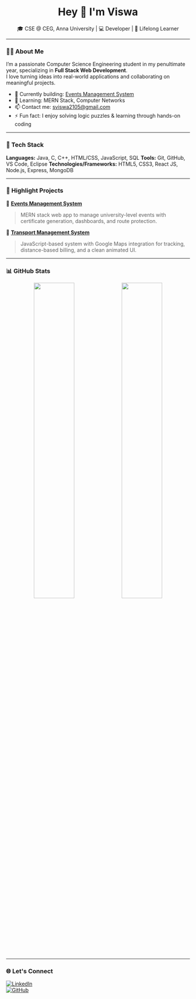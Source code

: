 <h1 align="center">Hey 👋 I'm Viswa</h1>
<p align="center">
🎓 CSE @ CEG, Anna University | 💻 Developer | 🌱 Lifelong Learner  
</p>

---

### 👨‍💻 About Me

I’m a passionate Computer Science Engineering student in my penultimate year, specializing in **Full Stack Web Development**.  
I love turning ideas into real-world applications and collaborating on meaningful projects.

- 🔭 Currently building: [Events Management System](https://github.com/DhanushT7/Events-Management-Application)
- 🌱 Learning: MERN Stack, Computer Networks
- 📫 Contact me: sviswa2105@gmail.com
- ⚡ Fun fact: I enjoy solving logic puzzles & learning through hands-on coding

---

### 🚀 Tech Stack

**Languages:** Java, C, C++, HTML/CSS, JavaScript, SQL 
**Tools:** Git, GitHub, VS Code, Eclipse
**Technologies/Frameworks:** HTML5, CSS3, React JS, Node.js, Express, MongoDB

---

### 📌 Highlight Projects

🔹 **[Events Management System](https://github.com/DhanushT7/Events-Management-Application)**  
> MERN stack web app to manage university-level events with certificate generation, dashboards, and route protection.

🔹 **[Transport Management System](https://github.com/Viswa-S-2105/Transport-Management-System)**  
> JavaScript-based system with Google Maps integration for tracking, distance-based billing, and a clean animated UI.

---

### 📊 GitHub Stats

<p align="center">
  <img src="https://github-readme-stats.vercel.app/api?username=Viswa-S-2105&show_icons=true&theme=radical" width="47%" />
  <img src="https://github-readme-streak-stats.herokuapp.com/?user=Viswa-S-2105&theme=radical" width="47%" />
</p>

---

### 🌐 Let's Connect

[![LinkedIn](https://img.shields.io/badge/LinkedIn-Viswa-blue?style=flat&logo=linkedin)](https://linkedin.com/in/viswa2105)  
[![GitHub](https://img.shields.io/badge/GitHub-Viswa--S--2105-black?style=flat&logo=github)](https://github.com/Viswa-S-2105)

<!--
**Viswa-S-2105/Viswa-S-2105** is a ✨ _special_ ✨ repository because its `README.md` (this file) appears on your GitHub profile.

Here are some ideas to get you started:

- 🔭 I’m currently working on ...
- 🌱 I’m currently learning ...
- 👯 I’m looking to collaborate on ...
- 🤔 I’m looking for help with ...
- 💬 Ask me about ...
- 📫 How to reach me: ...
- 😄 Pronouns: ...
- ⚡ Fun fact: ...
-->
